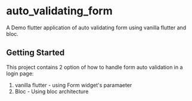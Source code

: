 # auto_validating_form

A Demo flutter application of auto validating form using vanilla flutter and bloc.

## Getting Started

This project contains 2 option of how to handle form auto validation in a login page:
1. vanilla flutter - using Form widget's paramaeter
2. Bloc - Using bloc architecture